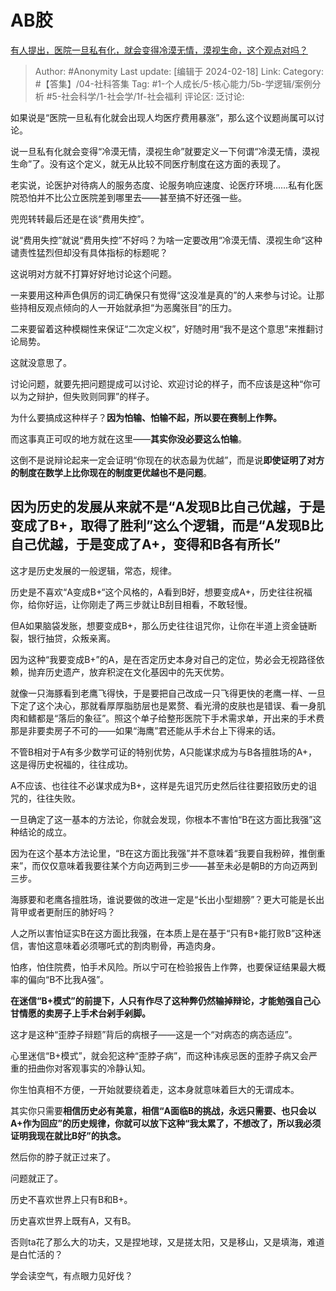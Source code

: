 # AB胶
[有人提出，医院一旦私有化，就会变得冷漠无情，漠视生命，这个观点对吗？](https://www.zhihu.com/question/548190850/answer/3399238133)

> Author: #Anonymity
> Last update: [编辑于 2024-02-18]
> Link:
> Category: #【答集】/04-社科答集
> Tag:  #1-个人成长/5-核心能力/5b-学逻辑/案例分析 #5-社会科学/1-社会学/1f-社会福利
> 评论区:
> 泛讨论:

如果说是“医院一旦私有化就会出现人均医疗费用暴涨”，那么这个议题尚属可以讨论。

说一旦私有化就会变得“冷漠无情，漠视生命”就要定义一下何谓“冷漠无情，漠视生命”了。没有这个定义，就无从比较不同医疗制度在这方面的表现了。

老实说，论医护对待病人的服务态度、论服务响应速度、论医疗环境……私有化医院恐怕并不比公立医院差到哪里去——甚至搞不好还强一些。

兜兜转转最后还是在谈“费用失控”。

说“费用失控”就说“费用失控”不好吗？为啥一定要改用“冷漠无情、漠视生命“这种谴责性猛烈但却没有具体指标的标题呢？

这说明对方就不打算好好地讨论这个问题。

一来要用这种声色俱厉的词汇确保只有觉得“这没准是真的”的人来参与讨论。让那些持相反观点倾向的人一开始就承担“为恶魔张目”的压力。

二来要留着这种模糊性来保证“二次定义权”，好随时用“我不是这个意思”来推翻讨论局势。

这就没意思了。

讨论问题，就要先把问题提成可以讨论、欢迎讨论的样子，而不应该是这种“你可以为之辩护，但失败则同罪”的样子。

为什么要搞成这种样子？**因为怕输、怕输不起，所以要在赛制上作弊。**

而这事真正可叹的地方就在这里——**其实你没必要这么怕输**。

这倒不是说辩论起来一定会证明“你现在的状态最为优越”，而是说**即使证明了对方的制度在数学上比你现在的制度更优越也不是问题**。

## **因为历史的发展从来就不是“A发现B比自己优越，于是变成了B+，取得了胜利”这么个逻辑，而是“A发现B比自己优越，于是变成了A+，变得和B各有所长”** ##

这才是历史发展的一般逻辑，常态，规律。

历史是不喜欢“A变成B+“这个风格的，A看到B好，想要变成A+，历史往往祝福你，给你好运，让你刚走了两三步就让B刮目相看，不敢轻慢。

但A如果脑袋发胀，想要变成B+，那么历史往往诅咒你，让你在半道上资金链断裂，银行抽贷，众叛亲离。

因为这种“我要变成B+”的A，是在否定历史本身对自己的定位，势必会无视路径依赖，抛弃历史遗产，放弃积淀在文化基因中的先天优势。

就像一只海豚看到老鹰飞得快，于是要把自己改成一只飞得更快的老鹰一样、一旦下定了这个决心，那就看厚厚脂肪层也是累赘、看光滑的皮肤也是错误、看一身肌肉和鳍都是“落后的象征”。照这个单子给整形医院下手术需求单，开出来的手术费那是非要卖房子不可的——如果“海鹰”君还能从手术台上下得来的话。

不管B相对于A有多少数学可证的特别优势，A只能谋求成为与B各擅胜场的A+，这是得历史祝福的，往往成功。

A不应该、也往往不必谋求成为B+，这样是先诅咒历史然后往往要招致历史的诅咒的，往往失败。

一旦确定了这一基本的方法论，你就会发现，你根本不害怕“B在这方面比我强”这种结论的成立。

因为在这个基本方法论里，“B在这方面比我强”并不意味着“我要自我粉碎，推倒重来”，而仅仅意味着我要往某个方向迈两到三步——甚至未必是朝B的方向迈两到三步。

海豚要和老鹰各擅胜场，谁说要做的改进一定是“长出小型翅膀”？更大可能是长出背甲或者更耐压的肺好吗？

人之所以害怕证实B在这方面比我强，在本质上是在基于“只有B+能打败B”这种迷信，害怕这意味着必须哪吒式的割肉剔骨，再造肉身。

怕疼，怕住院费，怕手术风险。所以宁可在检验报告上作弊，也要保证结果最大概率的偏向“B不比我A强”。

**在迷信“B+模式”的前提下，人只有作尽了这种弊仍然输掉辩论，才能勉强自己心甘情愿的卖房子上手术台剁手剁脚。**

这才是这种“歪脖子辩题”背后的病根子——这是一个“对病态的病态适应”。

心里迷信“B+模式”，就会犯这种“歪脖子病”，而这种讳疾忌医的歪脖子病又会严重的扭曲你对客观事实的冷静认知。

你生怕真相不方便，一开始就要绕着走，这本身就意味着巨大的无谓成本。

其实你只需要**相信历史必有美意，相信“A面临B的挑战，永远只需要、也只会以A+作为回应”的历史规律，你就可以放下这种“我太累了，不想改了，所以我必须证明我现在就比B好”的执念。**

然后你的脖子就正过来了。

问题就正了。

历史不喜欢世界上只有B和B+。

历史喜欢世界上既有A，又有B。

否则ta花了那么大的功夫，又是捏地球，又是搓太阳，又是移山，又是填海，难道是白忙活的？

学会读空气，有点眼力见好伐？
